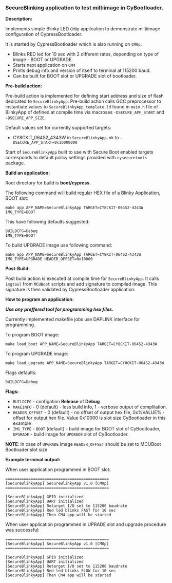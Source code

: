 ### SecureBlinking application to test miltiimage in CyBootloader.

**Description:**

Implements simple Blinky LED `CM0p` application to demonstrate miltiimage configuration of CypressBootloader.

It is started by CypressBootloader which is also running on `CM0p`.

* Blinks RED led for 10 sec with 2 different rates, depending on type of image - BOOT or UPGRADE.
* Starts next application on `CM4`
* Prints debug info and version of itself to terminal at 115200 baud.
* Can be built for BOOT slot or UPGRADE slot of bootloader.

**Pre-build action:**

Pre-build action is implemented for defining start address and size of flash dedicated to `SecureBlinkyApp`. Pre-build action calls GCC preprocessor to instantiate values to `SecureBlinkyApp_template.ld` found in `main.h` file of BlinkyApp of defined at compile time via macroses `-DSECURE_APP_START` and `-DSECURE_APP_SIZE`.

Default values set for currently supported targets:
* CY8CKIT_064S2_4343W in `SecureBlinkyApp.mk` to `-DSECURE_APP_START=0x10000000`

Start of `SecureBlinkyApp` built to use with Secure Boot enabled targets corresponds to default policy settings provided with `cysecuretools` package.

**Build an application:**

Root directory for build is **boot/cypress.**

The following command will build regular HEX file of a Blinky Application, BOOT slot:

    make app APP_NAME=SecureBlinkyApp TARGET=CY8CKIT-064S2-4343W IMG_TYPE=BOOT

This have following defaults suggested:

    BUILDCFG=Debug
    IMG_TYPE=BOOT

To build UPGRADE image use following command:

    make app APP_NAME=SecureBlinkyApp TARGET=CY8KIT-064S2-4343W IMG_TYPE=UPGRADE HEADER_OFFSET=0x10000

**Post-Build:**

Post build action is executed at compile time for `SecureBlinkyApp`. It calls `imgtool` from `MCUBoot` scripts and add signature to compiled image. This signature is then validated by CypressBootloader application.

**How to program an application:**

**_Use any preffered tool for programming hex files._**

Currently implemented makefile jobs use DAPLINK interface for programming.

To program BOOT image:

    make load_boot APP_NAME=SecureBlinkyApp TARGET=CY8CKIT-064S2-4343W

To program UPGRADE image:

    make load_upgrade APP_NAME=SecureBlinkyApp TARGET=CY8CKIT-064S2-4343W

Flags defaults:

    BUILDCFG=Debug

**Flags:**
- `BUILDCFG` - configation **Release** of **Debug**
- `MAKEINFO` - 0 (default) - less build info, 1 - verbose output of complilation.
- `HEADER_OFFSET` - 0 (default) - no offset of output hex file, 0x%VALUE% - offset for output hex file. Value 0x10000 is slot size CyBootloader in this example
- `IMG_TYPE` - `BOOT` (default) - build image for BOOT slot of CyBootloader, `UPGRADE` - build image for `UPGRADE` slot of CyBootloader.

**NOTE**: In case of `UPGRADE` image `HEADER_OFFSET` should be set to MCUBoot Bootloader slot size

**Example terminal output:**

When user application programmed in BOOT slot:

    =============================================
    [SecureBlinkyApp] SecureBlinkyApp v1.0 [CM0p]
    =============================================

    [SecureBlinkyApp] GPIO initialized 
    [SecureBlinkyApp] UART initialized 
    [SecureBlinkyApp] Retarget I/O set to 115200 baudrate 
    [SecureBlinkyApp] Red led blinks FAST for 10 sec
    [SecureBlinkyApp] Then CM4 app will be started

When user application programmed in UPRADE slot and upgrade procedure was successful:

    =============================================
    [SecureBlinkyApp] SecureBlinkyApp v1.0 [CM0p]
    =============================================

    [SecureBlinkyApp] GPIO initialized 
    [SecureBlinkyApp] UART initialized 
    [SecureBlinkyApp] Retarget I/O set to 115200 baudrate 
    [SecureBlinkyApp] Red led blinks SLOW for 10 sec
    [SecureBlinkyApp] Then CM4 app will be started
